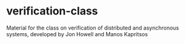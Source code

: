 # verification-class
Material for the class on verification of distributed and asynchronous systems, developed by Jon Howell and Manos Kapritsos
